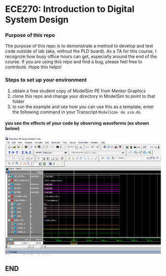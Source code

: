 # ECE270: Introduction to Digital System Design
### Purpose of this repo
The purpose of this repo is to demonstrate a method to develop and test code outside of lab (aka, without the PLD board). As a TA for this course, I recognize how busy office hours can get, especially around the end of the course. If you are using this repo and find a bug, please feel free to contribute. Hope this helps!
### Steps to set up your environment
  1. obtain a free student copy of ModelSim PE from Mentor Graphics
  2. clone this repo and change your directory in ModelSim to point to that folder
  3. to run the example and see how you can use this as a template, enter the following command in your Transcript
    ``` ModelSim> do sim.do ```
#### you see the effects of your code by observing waveforms (ex shown below)
![alt text][sd]

[sd]: https://github.com/astpierre/ECE270/blob/master/example_wave.PNG "example of a waveform generated by simulating patterns with a test bench"

## END
